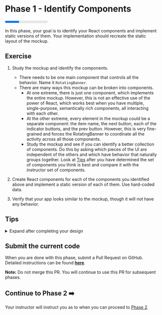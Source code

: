 # Phase 1 - Identify Components

<progress value="1" max="3"></progress>

In this phase, your goal is to identify your React components and implement static versions of them. Your implementation should recreate the static layout of the mockup.

## Exercise

1. Study the mockup and identify the components.

   - There needs to be one main component that controls all the behavior. Name it `RotatingBanner`.
   - There are many ways this mockup can be broken into components.
     - At one extreme, there is just one component, which implements the entire mockup. However, this is not an effective use of the power of React, which works best when you have multiple, single-purpose, semantically rich components, all interacting with each other.
     - At the other extreme, every element in the mockup could be a separate component: the item name, the next button, each of the indicator buttons, and the prev button. However, this is very fine-grained and forces the RotatingBanner to coordinate all the activity across all those components.
     - Study the mockup and see if you can identify a better collection of components. Do this by asking which pieces of the UI are independent of the others and which have behavior that naturally groups together. Look at [Tips](#tips) after you have determined the set of components you think is best and compare it with the instructor set of components.

1. Create React components for each of the components you identified above and implement a static version of each of them. Use hard-coded data.
1. Verify that your app looks similar to the mockup, though it will not have any behavior.

## Tips

<details>

  <summary>Expand after completing your design</summary>

  <p>Although other breakdowns are possible, a logical breakdown has 5 components:</p>

  <ul>
    <li>The main component, <code class="language-plaintext highlighter-rouge">RotatingBanner</code></li>
    <li>The <code class="language-plaintext highlighter-rouge">Banner</code> component that displays the name of the current item</li>
    <li>The <code class="language-plaintext highlighter-rouge">NextButton</code> component that renders a "Next" button for cycling to the next item</li>
    <li>The <code class="language-plaintext highlighter-rouge">PrevButton</code> component that renders a "Prev" button for cycling to the previous item</li>
    <li>The <code class="language-plaintext highlighter-rouge">Indicators</code> component that renders a list of buttons, each displaying an index, for cycling to a specific item; the current item will be highlighted</li>
  </ul>

  <p>These components will be used in the remaining phases.</p>

</details>

## Submit the current code

When you are done with this phase, submit a Pull Request on GitHub. Detailed instructions can be found [**here**](../../guides/submitting-your-solution).

**Note:** Do not merge this PR. You will continue to use this PR for subsequent phases.

## Continue to Phase 2 ➡️

Your instructor will instruct you as to when you can proceed to [Phase 2](../phase2/).
